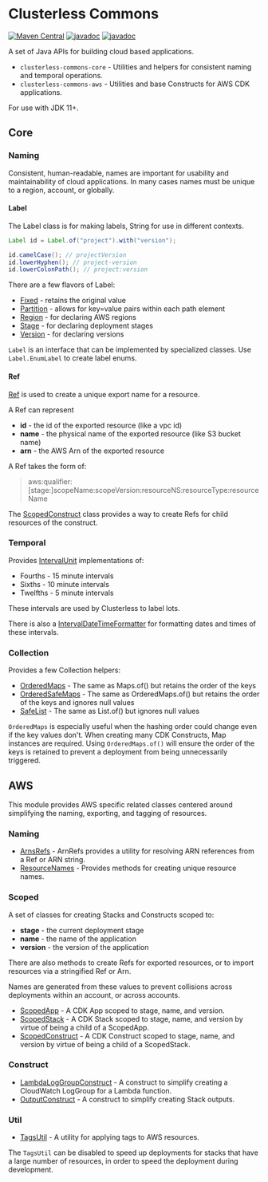 # Clusterless Commons

[![Maven Central](https://img.shields.io/maven-central/v/io.clusterless/clusterless-commons-core)](https://search.maven.org/search?q=g:io.clusterless)
[![javadoc](https://javadoc.io/badge2/io.clusterless/clusterless-commons-core/javadoc.svg?label=javadoc+commons-core)](https://javadoc.io/doc/io.clusterless/clusterless-commons-core)
[![javadoc](https://javadoc.io/badge2/io.clusterless/clusterless-commons-aws/javadoc.svg?label=javadoc+commons-aws)](https://javadoc.io/doc/io.clusterless/clusterless-commons-aws)

A set of Java APIs for building cloud based applications.

- `clusterless-commons-core` - Utilities and helpers for consistent naming and temporal operations.
- `clusterless-commons-aws` - Utilities and base Constructs for AWS CDK applications.

For use with JDK 11+.

## Core

### Naming

Consistent, human-readable, names are important for usability and maintainability of cloud applications. In many cases
names must be unique to a region, account, or globally.

#### Label

The Label class is for making labels, String for use in different contexts.

```java
Label id = Label.of("project").with("version");

id.camelCase(); // projectVersion
id.lowerHyphen(); // project-version
id.lowerColonPath(); // project:version
```

There are a few flavors of Label:

- [Fixed](clusterless-commons-core/src/main/java/clusterless/commons/naming/Fixed.java) - retains the original value
- [Partition](clusterless-commons-core/src/main/java/clusterless/commons/naming/Partition.java) - allows for key=value
  pairs within each path element
- [Region](clusterless-commons-core/src/main/java/clusterless/commons/naming/Region.java) - for declaring AWS regions
- [Stage](clusterless-commons-core/src/main/java/clusterless/commons/naming/Stage.java) - for declaring deployment
  stages
- [Version](clusterless-commons-core/src/main/java/clusterless/commons/naming/Version.java) - for declaring versions

`Label` is an interface that can be implemented by specialized classes. Use `Label.EnumLabel` to create label enums.

#### Ref

[Ref](clusterless-commons-core/src/main/java/clusterless/commons/naming/Ref.java) is used to create a unique export
name for a resource.

A Ref can represent

- **id** - the id of the exported resource (like a vpc id)
- **name** - the physical name of the exported resource (like S3 bucket name)
- **arn** - the AWS Arn of the exported resource

A Ref takes the form of:

> aws:qualifier:[stage:]scopeName:scopeVersion:resourceNS:resourceType:resourceName

The [ScopedConstruct](clusterless-commons-aws/src/main/java/clusterless/commons/substrate/aws/cdk/scoped/ScopedConstruct.java)
class provides a way to create Refs for child resources of the construct.

### Temporal

Provides [IntervalUnit](clusterless-commons-core/src/main/java/clusterless/commons/temporal/IntervalUnit.java)
implementations of:

- Fourths - 15 minute intervals
- Sixths - 10 minute intervals
- Twelfths - 5 minute intervals

These intervals are used by Clusterless to label lots.

There is also a
[IntervalDateTimeFormatter](clusterless-commons-core/src/main/java/clusterless/commons/temporal/IntervalDateTimeFormatter.java)
for formatting dates and times of these intervals.

### Collection

Provides a few Collection helpers:

- [OrderedMaps](clusterless-commons-core/src/main/java/clusterless/commons/collection/OrderedMaps.java) - The same as
  Maps.of() but retains the order of the keys
- [OrderedSafeMaps](clusterless-commons-core/src/main/java/clusterless/commons/collection/OrderedSafeMaps.java) - The
  same as OrderedMaps.of() but retains the order of the keys and ignores null values
- [SafeList](clusterless-commons-core/src/main/java/clusterless/commons/collection/SafeList.java) - The same as
  List.of() but ignores null values

`OrderedMaps` is especially useful when the hashing order could change even if the key values don't. When creating many
CDK Constructs, Map instances are required. Using `OrderedMaps.of()` will ensure the order of the keys is retained to
prevent a deployment from being unnecessarily triggered.

## AWS

This module provides AWS specific related classes centered around simplifying the naming, exporting, and tagging of
resources.

### Naming

- [ArnsRefs](clusterless-commons-aws/src/main/java/clusterless/commons/substrate/aws/cdk/naming/ArnRefs.java) - ArnRefs
  provides a utility for resolving ARN references from a Ref or ARN string.
- [ResourceNames](clusterless-commons-aws/src/main/java/clusterless/commons/substrate/aws/cdk/naming/ResourceNames.java) -
  Provides methods for creating unique resource names.

### Scoped

A set of classes for creating Stacks and Constructs scoped to:

- **stage** - the current deployment stage
- **name** - the name of the application
- **version** - the version of the application

There are also methods to create Refs for exported resources, or to import resources via a stringified Ref or Arn.

Names are generated from these values to prevent collisions across deployments within an account, or across accounts.

- [ScopedApp](clusterless-commons-aws/src/main/java/clusterless/commons/substrate/aws/cdk/scoped/ScopedApp.java) - A CDK
  App scoped to stage, name, and version.
- [ScopedStack](clusterless-commons-aws/src/main/java/clusterless/commons/substrate/aws/cdk/scoped/ScopedStack.java) - A
  CDK Stack scoped to stage, name, and version by virtue of being a child of a ScopedApp.
- [ScopedConstruct](clusterless-commons-aws/src/main/java/clusterless/commons/substrate/aws/cdk/scoped/ScopedConstruct.java) -
  A CDK Construct scoped to stage, name, and version by virtue of being a child of a ScopedStack.

### Construct

- [LambdaLogGroupConstruct](clusterless-commons-aws/src/main/java/clusterless/commons/substrate/aws/cdk/construct/LambdaLogGroupConstruct.java) -
  A construct to simplify creating a CloudWatch LogGroup for a Lambda function.
- [OutputConstruct](clusterless-commons-aws/src/main/java/clusterless/commons/substrate/aws/cdk/construct/OutputConstruct.java) -
  A construct to simplify creating Stack outputs.

### Util

- [TagsUtil](clusterless-commons-aws/src/main/java/clusterless/commons/substrate/aws/cdk/util/TagsUtil.java) - A utility
  for applying tags to AWS resources.

The `TagsUtil` can be disabled to speed up deployments for stacks that have a large number of resources, in order to
speed the deployment during development.
